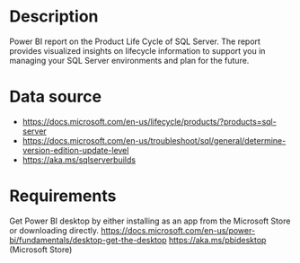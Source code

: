 # Description
Power BI report on the Product Life Cycle of SQL Server. The report provides visualized insights on lifecycle information to support you in managing your SQL Server environments and plan for the future.

# Data source
- https://docs.microsoft.com/en-us/lifecycle/products/?products=sql-server
- https://docs.microsoft.com/en-us/troubleshoot/sql/general/determine-version-edition-update-level
- https://aka.ms/sqlserverbuilds

# Requirements
Get Power BI desktop by either installing as an app from the Microsoft Store or downloading directly.
https://docs.microsoft.com/en-us/power-bi/fundamentals/desktop-get-the-desktop
https://aka.ms/pbidesktop (Microsoft Store)
